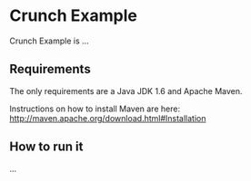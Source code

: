   Crunch Example
  ==============

  Crunch Example is ...


  Requirements
  ------------

  The only requirements are a Java JDK 1.6 and Apache Maven.

  Instructions on how to install Maven are here:
  http://maven.apache.org/download.html#Installation 


  How to run it
  -------------

  ...


